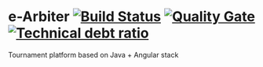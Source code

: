 # e-Arbiter [![Build Status](https://travis-ci.com/ArturCzopek/e-arbiter.svg?token=e6SGpvC5ZfEpHjskPqJT&branch=master)](https://travis-ci.com/ArturCzopek/e-arbiter) [![Quality Gate](https://sonarqube.com/api/badges/gate?key=pl.cyganki:e-Arbiter)](https://sonarqube.com/dashboard/index/pl.cyganki:e-Arbiter) [![Technical debt ratio](https://sonarqube.com/api/badges/measure?key=pl.cyganki:e-Arbiter&metric=sqale_debt_ratio)](https://sonarqube.com/dashboard/index/pl.cyganki:e-Arbiter)


Tournament platform based on Java + Angular stack

